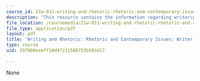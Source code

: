 ```yaml
---
course_id: 21w-011-writing-and-rhetoric-rhetoric-and-contemporary-issues-fall-2015
description: "This resource contains the information regarding writer\u2019s letter."
file_location: /coursemedia/21w-011-writing-and-rhetoric-rhetoric-and-contemporary-issues-fall-2015/2970b0eeeff10d4f211580755b593d17_MIT21W_011F15_Writers.pdf
file_type: application/pdf
layout: pdf
title: 'Writing and Rhetoric: Rhetoric and Contemporary Issues: Writer''s Letter'
type: course
uid: 2970b0eeeff10d4f211580755b593d17

---
```

None